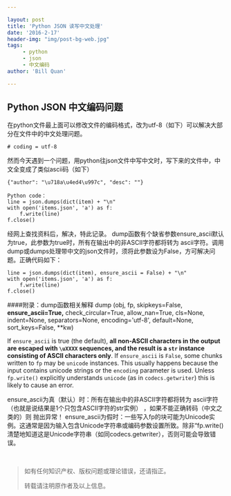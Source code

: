 ```yaml
---

layout: post
title: 'Python JSON 读写中文处理'
date: '2016-2-17'
header-img: "img/post-bg-web.jpg"
tags:
     - python
     - json
     - 中文编码
author: 'Bill Quan'

---
```


## Python JSON  中文编码问题

在python文件最上面可以修改文件的编码格式，改为utf-8（如下）可以解决大部分在文件中的中文处理问题。

	# coding = utf-8

然而今天遇到一个问题，用python往json文件中写中文时，写下来的文件中，中文全变成了类似ascii码（如下）

	{"author": "\u718a\u4ed4\u997c", "desc": ""}

	Python code：
	line = json.dumps(dict(item) + "\n"
	with open('items.json', 'a') as f:
    	f.write(line)
    f.close()

经网上查找资料后，解决，特此记录。
dump函数有个缺省参数ensure_ascii默认为true，此参数为true时，所有在输出中的非ASCII字符都将转为 ascii字符。调用dump或dumps处理带中文的json文件时，须将此参数设为False，方可解决问题。正确代码如下：

	line = json.dumps(dict(item), ensure_ascii = False) + "\n"
    with open('items.json', 'a') as f:
        f.write(line)
    f.close()

####附录：dump函数相关解释
dump (obj, fp, skipkeys=False, **ensure_ascii=True,** check_circular=True, allow_nan=True, cls=None, indent=None, separators=None, encoding='utf-8', default=None, sort_keys=False, **kw)

 If ``ensure_ascii`` is true (the default), **all non-ASCII characters in the output are escaped with ``\uXXXX`` sequences, and the result is a ``str`` instance consisting of ASCII characters only**.  If ``ensure_ascii`` is ``False``, some chunks written to ``fp`` may be ``unicode`` instances. This usually happens because the input contains unicode strings or the ``encoding`` parameter is used. Unless ``fp.write()`` explicitly understands ``unicode`` (as in ``codecs.getwriter``) this is likely to cause an error.
 
 ensure_ascii为真（默认）时：所有在输出中的非ASCII字符都将转为 ascii字符 （也就是说结果是1个只包含ASCII字符的str实例） ，如果不能正确转码（中文之类的）则 抛出异常！
 ensure_ascii为假时：一些写入fp的块可能为Unicode实例。这通常是因为输入包含Unicode字符串或编码参数设置所致。除非“fp.write()清楚地知道这是Unicode字符串（如同codecs.getwriter），否则可能会导致错误。



<br>

> 如有任何知识产权、版权问题或理论错误，还请指正。
>
> 转载请注明原作者及以上信息。
